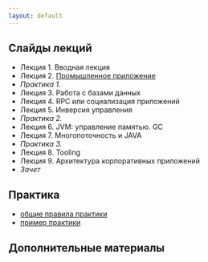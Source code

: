 ```yaml
---
layout: default
---
```


## Слайды лекций
* Лекция 1. Вводная лекция
* Лекция 2. [Промышленное приложение](lecture/lecture02.html)
* *Практика 1.*
* Лекция 3. Работа с базами данных
* Лекция 4. RPC или социализация приложений
* Лекция 5. Инверсия управления
* *Практика 2.*
* Лекция 6. JVM: управление памятью. GC
* Лекция 7. Многопоточность и JAVA
* *Практика 3.*
* Лекция 8. Tooling
* Лекция 9. Архитектура корпоративных приложений
* *Зачет*

## Практика
- [общие правила практики](doc/practice.md)
- [пример практики](doc/practice_example.md)


## Дополнительные материалы


